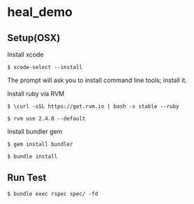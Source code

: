 # heal_demo

## Setup(OSX)
Install xcode

`$ xcode-select --install`

The prompt will ask you to install command line tools; install it.

Install ruby via RVM

`$ \curl -sSL https://get.rvm.io | bash -s stable --ruby`

`$ rvm use 2.4.0 --default`

Install bundler gem

`$ gem install bundler`

`$ bundle install`

## Run Test

`$ bundle exec rspec spec/ -fd`
